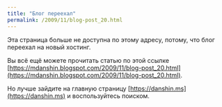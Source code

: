 ```yaml
---
title: "Блог переехал"
permalink: /2009/11/blog-post_20.html
---
```

Эта страница больше не доступна по этому адресу, потому, что блог переехал на новый хостинг.

Вы всё ещё можете прочитать статью по этой ссылке [https://mdanshin.blogspot.com/2009/11/blog-post_20.html](https://mdanshin.blogspot.com/2009/11/blog-post_20.html).

Но лучше зайдите на главную страницу [https://danshin.ms](https://danshin.ms) и воспользуйтесь поиском.